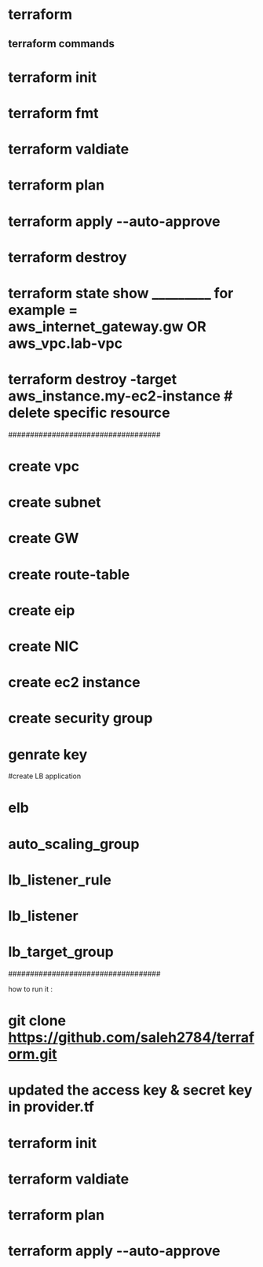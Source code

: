 # terraform

## terraform commands ##

# terraform init 
# terraform fmt
# terraform valdiate
# terraform plan
# terraform apply --auto-approve
# terraform destroy
# terraform state show _________ for example = aws_internet_gateway.gw OR aws_vpc.lab-vpc
# terraform destroy -target aws_instance.my-ec2-instance  # delete specific resource


###################################

# create vpc
# create subnet
# create GW
# create route-table
# create eip
# create NIC
# create ec2 instance
# create security group
# genrate key 
#create LB application 
# elb
# auto_scaling_group
# lb_listener_rule
# lb_listener
# lb_target_group

###################################

how to run it :

# git clone https://github.com/saleh2784/terraform.git

# updated the access key & secret key in provider.tf 

# terraform init

# terraform valdiate

# terraform plan

# terraform apply --auto-approve
